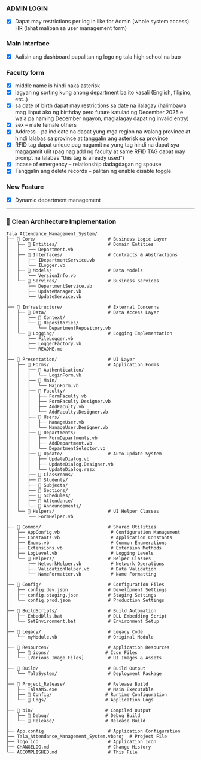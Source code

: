 ### **ADMIN LOGIN**
- [x] Dapat may restrictions per log in like for Admin (whole system access) HR (lahat maliban sa user management form)

### **Main interface**
- [x] Aalisin ang dashboard papalitan ng logo ng tala high school na buo

### **Faculty form**
- [x] middle name is hindi naka asterisk
- [x] lagyan ng sorting kung anong department ba 
ito kasali (English, filipino, etc..)
- [x] sa date of birth dapat may restrictions sa date na ilalagay (halimbawa mag iinput ako ng birthday pero future katulad ng December 2025 e wala pa naming December ngayon, maglalagay dapat ng invalid entry)
- [x] sex – male female others
- [x] Address – pa indicate na dapat yung mga region na walang province at hindi lalabas sa province at tanggalin ang asterisk sa province
- [x] RFID tag dapat unique pag nagamit na yung tag hindi na dapat sya magagamit ulit (pag nag add ng faculty at same RFID TAG dapat may prompt na lalabas “this tag is already used”)
- [x] Incase of emergency – relationship dadagdagan ng spouse
- [x] Tanggalin ang delete records – palitan ng enable disable toggle

### **New Feature**

- [x] Dynamic department management

---

### 📁 **Clean Architecture Implementation**

```
Tala_Attendance_Management_System/
├── 📁 Core/                           # Business Logic Layer
│   ├── 📁 Entities/                   # Domain Entities
│   │   └── Department.vb
│   ├── 📁 Interfaces/                 # Contracts & Abstractions
│   │   ├── IDepartmentService.vb
│   │   └── ILogger.vb
│   ├── 📁 Models/                     # Data Models
│   │   └── VersionInfo.vb
│   └── 📁 Services/                   # Business Services
│       ├── DepartmentService.vb
│       ├── UpdateManager.vb
│       └── UpdateService.vb
│
├── 📁 Infrastructure/                 # External Concerns
│   ├── 📁 Data/                       # Data Access Layer
│   │   ├── 📁 Context/
│   │   └── 📁 Repositories/
│   │       └── DepartmentRepository.vb
│   └── 📁 Logging/                    # Logging Implementation
│       ├── FileLogger.vb
│       ├── LoggerFactory.vb
│       └── README.md
│
├── 📁 Presentation/                   # UI Layer
│   ├── 📁 Forms/                      # Application Forms
│   │   ├── 📁 Authentication/
│   │   │   └── LoginForm.vb
│   │   ├── 📁 Main/
│   │   │   └── MainForm.vb
│   │   ├── 📁 Faculty/
│   │   │   ├── FormFaculty.vb
│   │   │   ├── FormFaculty.Designer.vb
│   │   │   ├── AddFaculty.vb
│   │   │   └── AddFaculty.Designer.vb
│   │   ├── 📁 Users/
│   │   │   ├── ManageUser.vb
│   │   │   └── ManageUser.Designer.vb
│   │   ├── 📁 Departments/
│   │   │   ├── FormDepartments.vb
│   │   │   ├── AddDepartment.vb
│   │   │   └── DepartmentSelector.vb
│   │   ├── 📁 Update/                 # Auto-Update System
│   │   │   ├── UpdateDialog.vb
│   │   │   ├── UpdateDialog.Designer.vb
│   │   │   └── UpdateDialog.resx
│   │   ├── 📁 Classrooms/
│   │   ├── 📁 Students/
│   │   ├── 📁 Subjects/
│   │   ├── 📁 Sections/
│   │   ├── 📁 Schedules/
│   │   ├── 📁 Attendance/
│   │   └── 📁 Announcements/
│   └── 📁 Helpers/                    # UI Helper Classes
│       └── FormHelper.vb
│
├── 📁 Common/                         # Shared Utilities
│   ├── AppConfig.vb                   # Configuration Management
│   ├── Constants.vb                   # Application Constants
│   ├── Enums.vb                       # Common Enumerations
│   ├── Extensions.vb                  # Extension Methods
│   ├── LogLevel.vb                    # Logging Levels
│   └── 📁 Helpers/                    # Helper Classes
│       ├── NetworkHelper.vb           # Network Operations
│       ├── ValidationHelper.vb        # Data Validation
│       └── NameFormatter.vb           # Name Formatting
│
├── 📁 Config/                         # Configuration Files
│   ├── config.dev.json               # Development Settings
│   ├── config.staging.json           # Staging Settings
│   └── config.prod.json              # Production Settings
│
├── 📁 BuildScripts/                   # Build Automation
│   ├── EmbedDlls.bat                 # DLL Embedding Script
│   └── SetEnvironment.bat            # Environment Setup
│
├── 📁 Legacy/                         # Legacy Code
│   └── myModule.vb                   # Original Module
│
├── 📁 Resources/                      # Application Resources
│   ├── 📁 icons/                     # Icon Files
│   └── [Various Image Files]         # UI Images & Assets
│
├── 📁 Build/                          # Build Output
│   └── TalaSystem/                   # Deployment Package
│
├── 📁 Project_Release/                # Release Build
│   ├── TalaAMS.exe                   # Main Executable
│   ├── 📁 Config/                    # Runtime Configuration
│   └── 📁 Logs/                      # Application Logs
│
├── 📁 bin/                           # Compiled Output
│   ├── 📁 Debug/                     # Debug Build
│   └── 📁 Release/                   # Release Build
│
├── App.config                        # Application Configuration
├── Tala_Attendance_Management_System.vbproj  # Project File
├── logo.ico                          # Application Icon
├── CHANGELOG.md                      # Change History
└── ACCOMPLISHED.md                   # This File
```